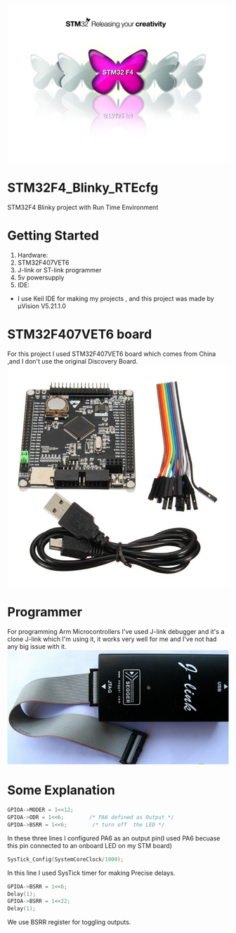 ![alt text][logo]

[logo]: /Medias/6299.jpg "Logo Title Text 2"
# STM32F4_Blinky_RTEcfg
STM32F4 Blinky project with Run Time Environment 
# Getting Started
1. Hardware:
  1. STM32F407VET6
  2. J-link or ST-link programmer
  3. 5v powersupply
2. IDE:
 * I use Keil IDE for making my projects , and this project was made by µVision V5.21.1.0

# STM32F407VET6 board
For this project I used STM32F407VET6 board which comes from China ,and I don't use the original Discovery Board.
![Alt text](/Medias/-font-b-STM32F407VET6-b-font-font-b-Development-b-font-font-b-Board-b-font.jpg?raw=true "Optional Title")
# Programmer
For programming Arm Microcontrollers I've used J-link debugger and it's a clone J-link which I'm using it, it works very well for me and I've not had any big issue with it.
![Alt text](/Medias/20120421095420359.jpg?raw=true "Optional Title")
# Some Explanation
```c
GPIOA->MODER = 1<<12;
GPIOA->ODR = 1<<6;        /* PA6 defined as Output */
GPIOA->BSRR = 1<<6;        /* turn off  the LED */
```
In these three lines I configured PA6 as an output pin(I used PA6 becuase this pin connected to an onboard LED on my STM board)
```c
SysTick_Config(SystemCoreClock/1000);
```
In this line I used SysTick timer for making Precise delays.
```c
GPIOA->BSRR = 1<<6;
Delay(1);	
GPIOA->BSRR = 1<<22;
Delay(1);
```
We use BSRR register for toggling outputs.
